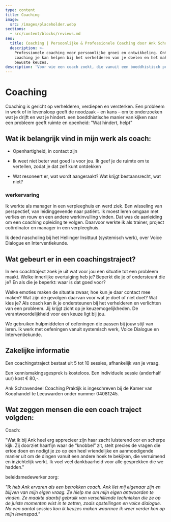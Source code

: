 ```yaml
---
type: content
title: Coaching
image:
  src: /images/placeholder.webp
sections:
  - src/content/blocks/reviews.md
seo:
  title: Coaching | Persoonlijke & Professionele Coaching door Ank Schravendeel
  description: >-
    Professionele coaching voor persoonlijke groei en ontwikkeling. Ontdek hoe
    coaching je kan helpen bij het verhelderen van je doelen en het maken van
    bewuste keuzes.
description: 'Voor wie een coach zoekt, die vanuit een boeddhistisch perspectief werkt '
---
```

# Coaching

Coaching is gericht op verhelderen, verdiepen en versterken. Een probleem in werk of in levensloop geeft de noodzaak – en kans – om te onderzoeken wat je drijft en wat je hindert. een boeddhistische manier van kijken naar een probleem geeft ruimte en openheid: "Wat hindert, helpt"

## Wat ik belangrijk vind in mijn werk als coach:

*   Openhartigheid, in contact zijn

*   Ik weet niet beter wat goed is voor jou. Ik geef je de ruimte om te vertellen, zodat je dat zelf kunt ontdekken

*   Wat resoneert er, wat wordt aangeraakt? Wat krijgt bestaansrecht, wat niet?

### werkervaring

Ik werkte als manager in een verpleeghuis en werd ziek. Een wisseling van perspectief, van leidinggevende naar patiënt. Ik moest leren omgaan met verlies en rouw en een andere werkinvulling vinden. Dat was de aanleiding om een coaching opleiding te volgen. Daarvoor werkte ik als trainer, project coördinator en manager in een verpleeghuis.

Ik deed nascholing bij het Hellinger Insittuut (systemisch werk), over Voice Dialogue en Interventiekunde.

## Wat gebeurt er in een coachingstraject?

In een coachtraject zoek je uit wat voor jou een situatie tot een probleem maakt.
Welke innerlijke overtuiging heb je? Beperkt die je of ondersteunt die je? En als die je beperkt: waar is dat goed voor?

Welke emoties maken de situatie zwaar, hoe kun je daar contact mee maken?
Wat zijn de gevolgen daarvan voor wat je doet of niet doet? Wat kies je?
Als coach kan ik je ondersteunen bij het verhelderen en verlichten van een probleem. Jij krijgt zicht op je keuzemogelijkheden. De verantwoordelijkheid voor een keuze ligt bij jou.

We gebruiken hulpmiddelen of oefeningen die passen bij jouw stijl van leren. Ik werk met oefeningen vanuit systemisch werk, Voice Dialogue en Interventiekunde.

## Zakelijke informatie

Een coachingstraject bestaat uit 5 tot 10 sessies, afhankelijk van je vraag.

Een kennismakingsgesprek is kosteloos. Een individuele sessie (anderhalf uur) kost € 80,-.

Ank Schravendeel Coaching Praktijk is ingeschreven bij de Kamer van Koophandel te Leeuwarden onder nummer 04081245.



## Wat zeggen mensen die een coach traject volgden:





Coach: 

"Wat ik bij Ank heel erg apprecieer zijn haar zacht
luisterend oor en scherpe kijk. Zij doorziet haarfijn waar de “knobbel” zit,
stelt precies de vragen die ertoe doen en nodigt je zo op een heel vriendelijke
en aanmoedigende manier uit om de dingen vanuit een andere hoek te bekijken,
die verruimend en inzichtelijk werkt. Ik voel veel dankbaarheid voor alle
gesprekken die we hadden."

beleidsmedewerker zorg:

*"Ik heb Ank ervaren als een betrokken coach. Ank liet mij eigenaar zijn en blijven
van mijn eigen vraag. Ze hielp me om mijn eigen antwoorden te vinden. Ze maakte
daarbij gebruik van verschillende technieken die ze op de juiste momenten wist
in te zetten, zoals opstellingen en voice dialogue. Na een aantal sessies kon
ik keuzes maken waarmee ik weer verder kon op mijn levenspad."*









 









